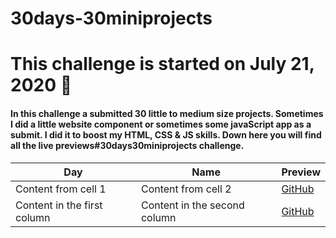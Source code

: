 # 30days-30miniprojects

# This challenge is started on July 21, 2020 📅


#### In this challenge a submitted 30 little to medium size projects. Sometimes I did a little website component or sometimes some javaScript app as a submit. I did it to boost my HTML, CSS & JS skills. Down here you will find all the live previews#30days30miniprojects challenge.


Day | Name | Preview
------------ | ------------- | -------------
Content from cell 1 | Content from cell 2 | [GitHub](http://github.com)
Content in the first column | Content in the second column |[GitHub](http://github.com)
